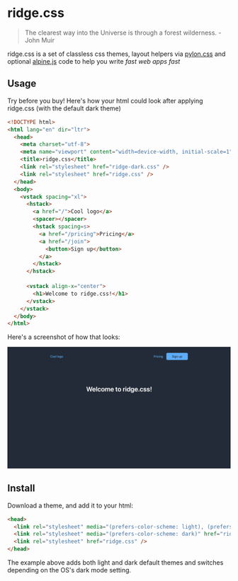 # ridge.css

> The clearest way into the Universe is through a forest wilderness. - John Muir

ridge.css is a set of classless css themes, layout helpers via [pylon.css](https://github.com/almonk/pylon) and optional [alpine.js](https://github.com/alpinejs/alpine) code to help you write _fast web apps fast_

## Usage
Try before you buy! Here's how your html could look after applying ridge.css (with the default dark theme)

```html
<!DOCTYPE html>
<html lang="en" dir="ltr">
  <head>
    <meta charset="utf-8">
    <meta name="viewport" content="width=device-width, initial-scale=1" />
    <title>ridge.css</title>
    <link rel="stylesheet" href="ridge-dark.css" />
    <link rel="stylesheet" href="ridge.css" />
  </head>
  <body>
    <vstack spacing="xl">
      <hstack>
        <a href="/">Cool logo</a>
        <spacer></spacer>
        <hstack spacing=s>
          <a href="/pricing">Pricing</a>
          <a href="/join">
            <button>Sign up</button>
          </a>
        </hstack>
      </hstack>

      <vstack align-x="center">
        <h1>Welcome to ridge.css!</h1>
      </vstack>
    </vstack>
  </body>
</html>
```

Here's a screenshot of how that looks:

![screenshot of default dark theme](demo.png)

## Install

Download a theme, and add it to your html:

```html
<head>
  <link rel="stylesheet" media="(prefers-color-scheme: light), (prefers-color-scheme: none)" href="ridge-light.css" />
  <link rel="stylesheet" media="(prefers-color-scheme: dark)" href="ridge-dark.css" />
  <link rel="stylesheet" href="ridge.css" />
</head>
```

The example above adds both light and dark default themes and switches depending on the OS's dark mode setting.
